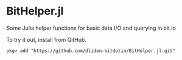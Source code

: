 # BitHelper.jl
Some Julia helper functions for basic data I/O and querying in bit.io

To try it out, install from GitHub.

```julia-repl
pkg> add "https://github.com/dliden-bitdotio/BitHelper.jl.git"
```

